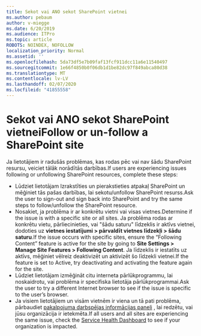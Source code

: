 ```yaml
---
title: Sekot vai ANO sekot SharePoint vietnei
ms.author: pebaum
author: v-miegge
ms.date: 6/20/2019
ms.audience: ITPro
ms.topic: article
ROBOTS: NOINDEX, NOFOLLOW
localization_priority: Normal
ms.assetid: ''
ms.openlocfilehash: 5da73df5e7b09faf13fcf911dcc11a6e11540497
ms.sourcegitcommit: 1e66f4850b0f06db1d1be82dc97f849abca80d38
ms.translationtype: MT
ms.contentlocale: lv-LV
ms.lasthandoff: 02/07/2020
ms.locfileid: "41855558"
---
```

# <a name="follow-or-un-follow-a-sharepoint-site"></a><span data-ttu-id="eb40e-102">Sekot vai ANO sekot SharePoint vietnei</span><span class="sxs-lookup"><span data-stu-id="eb40e-102">Follow or un-follow a SharePoint site</span></span>

<span data-ttu-id="eb40e-103">Ja lietotājiem ir radušās problēmas, kas rodas pēc vai nav šādu SharePoint resursu, veiciet tālāk norādītās darbības.</span><span class="sxs-lookup"><span data-stu-id="eb40e-103">If users are experiencing issues following or unfollowing SharePoint resources, complete these steps:</span></span>

* <span data-ttu-id="eb40e-104">Lūdziet lietotājam Izrakstīties un pierakstieties atpakaļ SharePoint un mēģiniet tās pašas darbības, lai sekotu/unfollow SharePoint resurss.</span><span class="sxs-lookup"><span data-stu-id="eb40e-104">Ask the user to sign-out and sign back into SharePoint and try the same steps to follow/unfollow the SharePoint resource.</span></span>
* <span data-ttu-id="eb40e-105">Nosakiet, ja problēma ir ar konkrētu vietni vai visas vietnes.</span><span class="sxs-lookup"><span data-stu-id="eb40e-105">Determine if the issue is with a specific site or all sites.</span></span> <span data-ttu-id="eb40e-106">Ja problēma rodas ar konkrētu vietu, pārliecinieties, vai "šādu saturu" līdzeklis ir aktīvs vietnei, dodoties uz **vietnes iestatījumi > pārvaldīt vietnes līdzekļi > šādu saturu**.</span><span class="sxs-lookup"><span data-stu-id="eb40e-106">If the issue occurs with specific sites, ensure the “Following Content” feature is active for the site by going to **Site Settings > Manage Site Features > Following Content**.</span></span> <span data-ttu-id="eb40e-107">Ja līdzeklis ir iestatīts uz aktīvs, mēģiniet vēlreiz deaktivizēt un aktivizēt šo līdzekli vietnei.</span><span class="sxs-lookup"><span data-stu-id="eb40e-107">If the feature is set to Active, try deactivating and activating the feature again for the site.</span></span>
* <span data-ttu-id="eb40e-108">Lūdziet lietotājam izmēģināt citu interneta pārlūkprogrammu, lai noskaidrotu, vai problēma ir specifiska lietotāja pārlūkprogrammai.</span><span class="sxs-lookup"><span data-stu-id="eb40e-108">Ask the user to try a different Internet browser to see if the issue is specific to the user’s browser.</span></span>
* <span data-ttu-id="eb40e-109">Ja visiem lietotājiem un visām vietnēm ir viena un tā pati problēma, pārbaudiet [pakalpojuma darbspējas informācijas paneli](https://admin.microsoft.com/AdminPortal/Home#/servicehealth) , lai redzētu, vai jūsu organizācija ir ietekmēta.</span><span class="sxs-lookup"><span data-stu-id="eb40e-109">If all users and all sites are experiencing the same issue, check the [Service Health Dashboard](https://admin.microsoft.com/AdminPortal/Home#/servicehealth) to see if your organization is impacted.</span></span>
